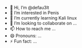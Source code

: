 - 👋 Hi, I’m @defau3lt
- 👀 I’m interested in Penis
- 🌱 I’m currently learning Kali linux
- 💞️ I’m looking to collaborate on ...
- 📫 How to reach me ...
- 😄 Pronouns: ...
- ⚡ Fun fact: ...

<!---
defau3lt/defau3lt is a ✨ special ✨ repository because its `README.md` (this file) appears on your GitHub profile.
You can click the Preview link to take a look at your changes.
--->
